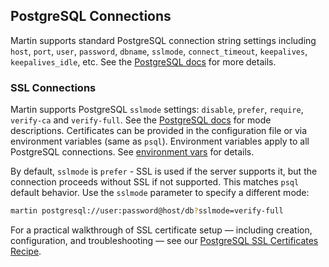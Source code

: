 ## PostgreSQL Connections

Martin supports standard PostgreSQL connection string settings including `host`, `port`, `user`, `password`, `dbname`, `sslmode`, `connect_timeout`, `keepalives`, `keepalives_idle`, etc.
See the [PostgreSQL docs](https://www.postgresql.org/docs/current/libpq-connect.html#LIBPQ-CONNSTRING) for more details.

### SSL Connections

Martin supports PostgreSQL `sslmode` settings: `disable`, `prefer`, `require`, `verify-ca` and `verify-full`.
See the [PostgreSQL docs](https://www.postgresql.org/docs/current/libpq-ssl.html) for mode descriptions.
Certificates can be provided in the configuration file or via environment variables (same as `psql`).
Environment variables apply to all PostgreSQL connections.
See [environment vars](env-vars.md) for details.

By default, `sslmode` is `prefer` - SSL is used if the server supports it, but the connection proceeds without SSL if not supported.
This matches `psql` default behavior. Use the `sslmode` parameter to specify a different mode:

```bash
martin postgresql://user:password@host/db?sslmode=verify-full
```

For a practical walkthrough of SSL certificate setup — including creation, configuration, and troubleshooting — see our [PostgreSQL SSL Certificates Recipe](pg-ssl-certificates.md).
